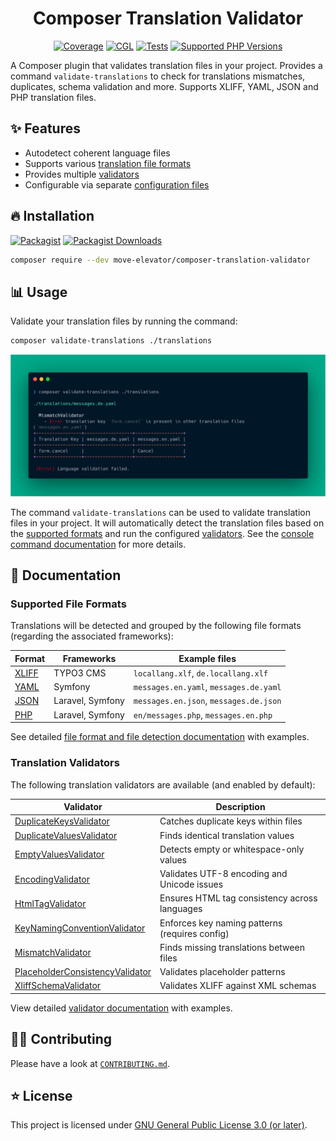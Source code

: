 <div align="center">

# Composer Translation Validator

[![Coverage](https://img.shields.io/coverallsCoverage/github/move-elevator/composer-translation-validator?logo=coveralls)](https://coveralls.io/github/move-elevator/composer-translation-validator)
[![CGL](https://img.shields.io/github/actions/workflow/status/move-elevator/composer-translation-validator/cgl.yml?label=cgl&logo=github)](https://github.com/move-elevator/composer-translation-validator/actions/workflows/cgl.yml)
[![Tests](https://img.shields.io/github/actions/workflow/status/move-elevator/composer-translation-validator/tests.yml?label=tests&logo=github)](https://github.com/move-elevator/composer-translation-validator/actions/workflows/tests.yml)
[![Supported PHP Versions](https://img.shields.io/packagist/dependency-v/move-elevator/composer-translation-validator/php?logo=php)](https://packagist.org/packages/move-elevator/composer-translation-validator)

</div>

A Composer plugin that validates translation files in your project.
Provides a command `validate-translations` to check for translations mismatches, duplicates, schema validation and more.
Supports XLIFF, YAML, JSON and PHP translation files.

## ✨ Features

* Autodetect coherent language files
* Supports various [translation file formats](#supported-file-formats)
* Provides multiple [validators](#translation-validators)
* Configurable via separate [configuration files](docs/config-file.md)

## 🔥 Installation

[![Packagist](https://img.shields.io/packagist/v/move-elevator/composer-translation-validator?label=version&logo=packagist)](https://packagist.org/packages/move-elevator/composer-translation-validator)
[![Packagist Downloads](https://img.shields.io/packagist/dt/move-elevator/composer-translation-validator?color=brightgreen)](https://packagist.org/packages/move-elevator/composer-translation-validator)


```bash
composer require --dev move-elevator/composer-translation-validator
```

## 📊 Usage

Validate your translation files by running the command:

```bash
composer validate-translations ./translations
```

![console.png](docs/images/console.png)

The command `validate-translations` can be used to validate translation files in your project. It will automatically detect the translation files based on the [supported formats](#supported-file-formats) and run the configured [validators]((#translation-validators)). See the [console command documentation](docs/console-command.md) for more details.

## 📝 Documentation

### Supported File Formats

Translations will be detected and grouped by the following file formats (regarding the associated frameworks):

| Format | Frameworks | Example files                          |
|--------|------------|----------------------------------------|
| [XLIFF](docs/file-detector.md#xliff-xml-localization-interchange-file-format) | TYPO3 CMS | `locallang.xlf`, `de.locallang.xlf`    |
| [YAML](docs/file-detector.md#yaml-yaml-aint-markup-language) | Symfony | `messages.en.yaml`, `messages.de.yaml` |
| [JSON](docs/file-detector.md#json-javascript-object-notation) | Laravel, Symfony | `messages.en.json`, `messages.de.json` |
| [PHP](docs/file-detector.md#php-arrays) | Laravel, Symfony | `en/messages.php`, `messages.en.php`   |

See detailed [file format and file detection documentation](docs/file-detector.md) with examples.

### Translation Validators

The following translation validators are available (and enabled by default):

| Validator | Description |
|-----------|-------------|
| [DuplicateKeysValidator](docs/validators.md#duplicatekeysvalidator) | Catches duplicate keys within files |
| [DuplicateValuesValidator](docs/validators.md#duplicatevaluesvalidator) | Finds identical translation values |
| [EmptyValuesValidator](docs/validators.md#emptyvaluesvalidator) | Detects empty or whitespace-only values |
| [EncodingValidator](docs/validators.md#encodingvalidator) | Validates UTF-8 encoding and Unicode issues |
| [HtmlTagValidator](docs/validators.md#htmltagvalidator) | Ensures HTML tag consistency across languages |
| [KeyNamingConventionValidator](docs/validators.md#keynamingconventionvalidator) | Enforces key naming patterns (requires config) |
| [MismatchValidator](docs/validators.md#mismatchvalidator) | Finds missing translations between files |
| [PlaceholderConsistencyValidator](docs/validators.md#placeholderconsistencyvalidator) | Validates placeholder patterns |
| [XliffSchemaValidator](docs/validators.md#xliffschemavalidator) | Validates XLIFF against XML schemas |

View detailed [validator documentation](docs/validators.md) with examples.

## 🧑‍💻 Contributing

Please have a look at [`CONTRIBUTING.md`](CONTRIBUTING.md).

## ⭐ License

This project is licensed under [GNU General Public License 3.0 (or later)](LICENSE).
